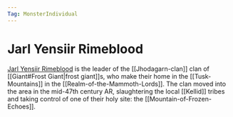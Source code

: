```yaml
---
Tag: MonsterIndividual
---
```

# Jarl Yensiir Rimeblood
[Jarl Yensiir Rimeblood](https://pathfinderwiki.com/wiki/Yensiir_Rimeblood) is the leader of the [[Jhodagarn-clan]] clan of [[Giant#Frost Giant|frost giant]]s, who make their home in the [[Tusk-Mountains]] in the [[Realm-of-the-Mammoth-Lords]]. The clan moved into the area in the mid-47th century AR, slaughtering the local [[Kellid]] tribes and taking control of one of their holy site: the [[Mountain-of-Frozen-Echoes]]. 